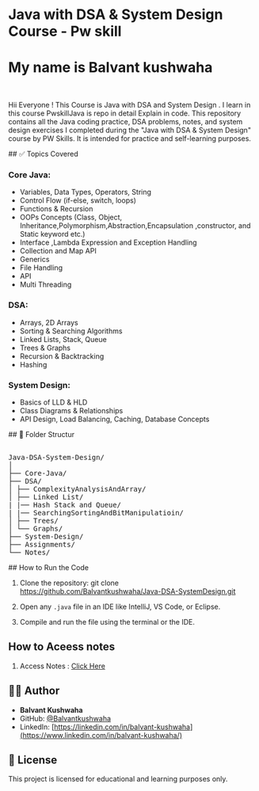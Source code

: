 # Java with DSA & System Design Course - Pw skill
<h1><b> My name is Balvant kushwaha</b> </h1><br>

  <p >
  Hii Everyone ! 
  This Course is Java with DSA and System Design .    
     I learn in this course PwskillJava is repo in detail Explain in code.
  This repository contains all the Java coding practice, 
  DSA problems, notes, and system design exercises
  I completed during the "Java with DSA & System Design" course by PW Skills.
  It is intended for practice and self-learning purposes.
</p>


<p>
  ## ✅ Topics Covered

### Core Java:
- Variables, Data Types, Operators, String
- Control Flow (if-else, switch, loops)
- Functions & Recursion
- OOPs Concepts (Class, Object, Inheritance,Polymorphism,Abstraction,Encapsulation ,constructor, and Static keyword  etc.)
- Interface ,Lambda Expression and Exception Handling
- Collection and Map API 
- Generics
- File Handling
- API
- Multi Threading

### DSA:
- Arrays, 2D Arrays
- Sorting & Searching Algorithms
- Linked Lists, Stack, Queue
- Trees & Graphs
- Recursion & Backtracking
- Hashing

### System Design:
- Basics of LLD & HLD
- Class Diagrams & Relationships
- API Design, Load Balancing, Caching, Database Concepts

</p>
## 📁 Folder Structur
<pre>  
Java-DSA-System-Design/
│
├── Core-Java/
├── DSA/
│ ├── ComplexityAnalysisAndArray/
│ ├── Linked List/
| |── Hash Stack and Queue/
| |── SearchingSortingAndBitManipulatioin/
│ ├── Trees/
│ └── Graphs/
├── System-Design/
├── Assignments/
└── Notes/
</pre>
<p>
## How to Run the Code

1. Clone the repository:
git clone https://github.com/Balvantkushwaha/Java-DSA-SystemDesign.git

2. Open any `.java` file in an IDE like IntelliJ, VS Code, or Eclipse.

3. Compile and run the file using the terminal or the IDE.


## How to Aceess notes
1. Access Notes  : [Click Here](https://drive.google.com/drive/folders/1GbZoeUhVYsBl4jtC2b5a4pJQACtn--XZ?usp=sharing)

## 👨‍💻 Author

- **Balvant Kushwaha**
- GitHub: [@Balvantkushwaha](https://github.com/Balvantkushwaha)
- LinkedIn: [https://linkedin.com/in/balvant-kushwaha](https://www.linkedin.com/in/balvant-kushwaha/)

## 📄 License

This project is licensed for educational and learning purposes only.

</p>





